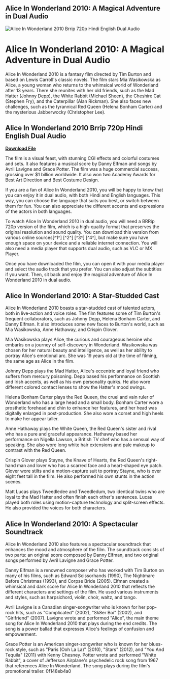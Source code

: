 ## Alice In Wonderland 2010: A Magical Adventure in Dual Audio

 
![Alice In Wonderland 2010 Brrip 720p Hindi English Dual Audio](https://bandlabimages.azureedge.net/v1.0/songs/default/360x360)

 
# Alice In Wonderland 2010: A Magical Adventure in Dual Audio
 
Alice In Wonderland 2010 is a fantasy film directed by Tim Burton and based on Lewis Carroll's classic novels. The film stars Mia Wasikowska as Alice, a young woman who returns to the whimsical world of Wonderland after 13 years. There she reunites with her old friends, such as the Mad Hatter (Johnny Depp), the White Rabbit (Michael Sheen), the Cheshire Cat (Stephen Fry), and the Caterpillar (Alan Rickman). She also faces new challenges, such as the tyrannical Red Queen (Helena Bonham Carter) and the mysterious Jabberwocky (Christopher Lee).
 
## Alice In Wonderland 2010 Brrip 720p Hindi English Dual Audio


[**Download File**](https://www.google.com/url?q=https%3A%2F%2Furlca.com%2F2tKGKY&sa=D&sntz=1&usg=AOvVaw2OipYq2doxz5hzrd93nbg4)

 
The film is a visual feast, with stunning CGI effects and colorful costumes and sets. It also features a musical score by Danny Elfman and songs by Avril Lavigne and Grace Potter. The film was a huge commercial success, grossing over $1 billion worldwide. It also won two Academy Awards for Best Art Direction and Best Costume Design.
 
If you are a fan of Alice In Wonderland 2010, you will be happy to know that you can enjoy it in dual audio, with both Hindi and English languages. This way, you can choose the language that suits you best, or switch between them for fun. You can also appreciate the different accents and expressions of the actors in both languages.
 
To watch Alice In Wonderland 2010 in dual audio, you will need a BRRip 720p version of the film, which is a high-quality format that preserves the original resolution and sound quality. You can download this version from various online sources[^1^] [^2^] [^3^] [^4^], but make sure you have enough space on your device and a reliable internet connection. You will also need a media player that supports dual audio, such as VLC or MX Player.
 
Once you have downloaded the film, you can open it with your media player and select the audio track that you prefer. You can also adjust the subtitles if you want. Then, sit back and enjoy the magical adventure of Alice In Wonderland 2010 in dual audio.
  
## Alice In Wonderland 2010: A Star-Studded Cast
 
Alice In Wonderland 2010 boasts a star-studded cast of talented actors, both in live-action and voice roles. The film features some of Tim Burton's frequent collaborators, such as Johnny Depp, Helena Bonham Carter, and Danny Elfman. It also introduces some new faces to Burton's world, such as Mia Wasikowska, Anne Hathaway, and Crispin Glover.
 
Mia Wasikowska plays Alice, the curious and courageous heroine who embarks on a journey of self-discovery in Wonderland. Wasikowska was chosen for her natural beauty and intelligence, as well as her ability to portray Alice's emotional arc. She was 19 years old at the time of filming, the same age as Alice in the film.
 
Johnny Depp plays the Mad Hatter, Alice's eccentric and loyal friend who suffers from mercury poisoning. Depp based his performance on Scottish and Irish accents, as well as his own personality quirks. He also wore different colored contact lenses to show the Hatter's mood swings.
 
Helena Bonham Carter plays the Red Queen, the cruel and vain ruler of Wonderland who has a large head and a small body. Bonham Carter wore a prosthetic forehead and chin to enhance her features, and her head was digitally enlarged in post-production. She also wore a corset and high heels to make her appear taller.
 
Anne Hathaway plays the White Queen, the Red Queen's sister and rival who has a pure and graceful appearance. Hathaway based her performance on Nigella Lawson, a British TV chef who has a sensual way of speaking. She also wore long white hair extensions and pale makeup to contrast with the Red Queen.
 
Crispin Glover plays Stayne, the Knave of Hearts, the Red Queen's right-hand man and lover who has a scarred face and a heart-shaped eye patch. Glover wore stilts and a motion-capture suit to portray Stayne, who is over eight feet tall in the film. He also performed his own stunts in the action scenes.
 
Matt Lucas plays Tweedledee and Tweedledum, two identical twins who are loyal to the Mad Hatter and often finish each other's sentences. Lucas played both roles using motion-capture technology and split-screen effects. He also provided the voices for both characters.
 
## Alice In Wonderland 2010: A Spectacular Soundtrack
 
Alice In Wonderland 2010 also features a spectacular soundtrack that enhances the mood and atmosphere of the film. The soundtrack consists of two parts: an original score composed by Danny Elfman, and two original songs performed by Avril Lavigne and Grace Potter.
 
Danny Elfman is a renowned composer who has worked with Tim Burton on many of his films, such as Edward Scissorhands (1990), The Nightmare Before Christmas (1993), and Corpse Bride (2005). Elfman created a whimsical and dark score for Alice In Wonderland 2010 that reflects the different characters and settings of the film. He used various instruments and styles, such as harpsichord, violin, choir, waltz, and tango.
 
Avril Lavigne is a Canadian singer-songwriter who is known for her pop-rock hits, such as "Complicated" (2002), "Sk8er Boi" (2002), and "Girlfriend" (2007). Lavigne wrote and performed "Alice", the main theme song for Alice In Wonderland 2010 that plays during the end credits. The song is a power ballad that expresses Alice's feelings of confusion and empowerment.
 
Grace Potter is an American singer-songwriter who is known for her blues-rock style, such as "Paris (Ooh La La)" (2010), "Stars" (2012), and "You And Tequila" (2011) with Kenny Chesney. Potter wrote and performed "White Rabbit", a cover of Jefferson Airplane's psychedelic rock song from 1967 that references Alice In Wonderland. The song plays during the film's promotional trailer.
 0f148eb4a0
